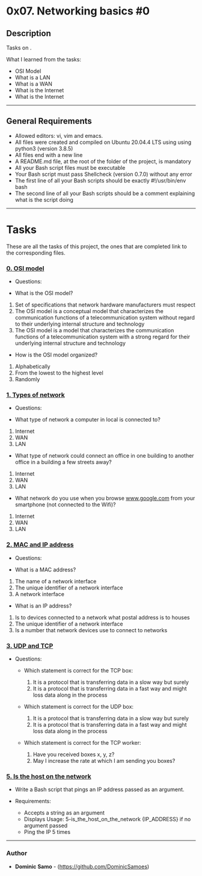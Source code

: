 # 0x07. Networking basics #0 

## Description

Tasks on .

What I learned from the tasks:

* OSI Model
* What is a LAN
* What is a WAN
* What is the Internet
* What is the Internet

---

## General Requirements
* Allowed editors: vi, vim and emacs.
* All files were created and compiled on Ubuntu 20.04.4 LTS using using python3 (version 3.8.5)
* All files end with a new line
* A README.md file, at the root of the folder of the project, is mandatory
* All your Bash script files must be executable
* Your Bash script must pass Shellcheck (version 0.7.0) without any error
* The first line of all your Bash scripts should be exactly #!/usr/bin/env bash
* The second line of all your Bash scripts should be a comment explaining what is the script doing

---

# Tasks

These are all the tasks of this project, the ones that are completed link to the corresponding files.

### [0. OSI model](./0-OSI_model)
* Questions:

* What is the OSI model?

1. Set of specifications that network hardware manufacturers must respect
2. The OSI model is a conceptual model that characterizes the communication functions of a telecommunication system without regard to their underlying internal structure and technology
3. The OSI model is a model that characterizes the communication functions of a telecommunication system with a strong regard for their underlying internal structure and technology


* How is the OSI model organized?

1. Alphabetically
2. From the lowest to the highest level
3. Randomly


### [1. Types of network](./1-types_of_network)
* Questions:

* What type of network a computer in local is connected to?

1. Internet
2. WAN
3. LAN

* What type of network could connect an office in one building to another office in a building a few streets away?

1. Internet
2. WAN
3. LAN

* What network do you use when you browse www.google.com from your smartphone (not connected to the Wifi)?

1. Internet
2. WAN
3. LAN

### [2. MAC and IP address](./2-MAC_and_IP_address)
* Questions:

* What is a MAC address?

1. The name of a network interface
2. The unique identifier of a network interface
3. A network interface

* What is an IP address?

1. Is to devices connected to a network what postal address is to houses
2. The unique identifier of a network interface
3. Is a number that network devices use to connect to networks


### [3. UDP and TCP](./3-UDP_and_TCP)
* Questions:

	- Which statement is correct for the TCP box:
		1. It is a protocol that is transferring data in a slow way but surely
		2. It is a protocol that is transferring data in a fast way and might loss data along in the process
	- Which statement is correct for the UDP box:
		1. It is a protocol that is transferring data in a slow way but surely
		2. It is a protocol that is transferring data in a fast way and might loss data along in the process

	- Which statement is correct for the TCP worker:
		1. Have you received boxes x, y, z?
		2. May I increase the rate at which I am sending you boxes?

### [5. Is the host on the network](./5-is_the_host_on_the_network)
* Write a Bash script that pings an IP address passed as an argument.

* Requirements:

	- Accepts a string as an argument
	- Displays Usage: 5-is_the_host_on_the_network {IP_ADDRESS} if no argument passed
	- Ping the IP 5 times




---

### Author
* **Dominic Samo** - (https://github.com/DominicSamoes)
